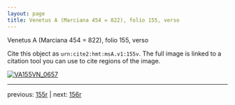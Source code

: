 ```yaml
---
layout: page
title: Venetus A (Marciana 454 = 822), folio 155, verso
---
```


Venetus A (Marciana 454 = 822), folio 155, verso

Cite this object as `urn:cite2:hmt:msA.v1:155v`.  The full image is linked to a citation tool you can use to cite regions of the image.

[![VA155VN_0657](http://www.homermultitext.org/iipsrv?IIIF=/project/homer/pyramidal/deepzoom/hmt/vaimg/2017a/VA155VN_0657.tif/full/800,/0/default.jpg)](http://www.homermultitext.org/ict2/?urn=urn:cite2:hmt:vaimg.2017a:VA155VN_0657) 

---

previous:  [155r](../155r/) | next: [156r](../156r/)